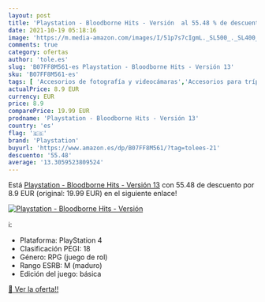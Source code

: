 ```yaml
---
layout: post
title: 'Playstation - Bloodborne Hits - Versión  al 55.48 % de descuento'
date: 2021-10-19 05:18:16
image: 'https://m.media-amazon.com/images/I/51p7s7cIgmL._SL500_._SL400_.jpg'
comments: true
category: ofertas
author: 'tole.es'
slug: 'B07FF8M561-es Playstation - Bloodborne Hits - Versión 13'
sku: 'B07FF8M561-es'
tags: [ 'Accesorios de fotografía y videocámaras','Accesorios para trípodes y monopiés','Electrónica','Fotografía y videocámaras','Hardware y juegos para PlayStation 4','Juegos para PlayStation 4','Videojuegos','playstation', ]
actualPrice: 8.9 EUR
currency: EUR
price: 8.9
comparePrice: 19.99 EUR
prodname: 'Playstation - Bloodborne Hits - Versión 13'
country: 'es'
flag: '🇪🇸'
brand: 'Playstation'
buyurl: 'https://www.amazon.es/dp/B07FF8M561/?tag=tolees-21'
descuento: '55.48'
average: '13.3059523809524'
---
```


Está [Playstation - Bloodborne Hits - Versión 13](https://www.amazon.es/dp/B07FF8M561/?tag=tolees-21) con 55.48 de descuento por 8.9 EUR (original: 19.99 EUR) en el siguiente enlace!

[![Playstation - Bloodborne Hits - Versión ](https://m.media-amazon.com/images/I/51p7s7cIgmL._SL500_._SL400_.jpg)](https://www.amazon.es/dp/B07FF8M561/?tag=tolees-21)

ℹ️:

- Plataforma: PlayStation 4
- Clasificación PEGI: 18
- Género: RPG (juego de rol)
- Rango ESRB: M (maduro)
- Edición del juego: básica

[🛒 Ver la oferta!!](https://www.amazon.es/dp/B07FF8M561/?tag=tolees-21)
